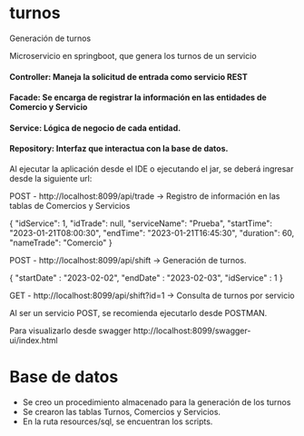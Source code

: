 # turnos
Generación de turnos 

Microservicio en springboot, que genera los turnos de un servicio

#### Controller: Maneja la solicitud de entrada como servicio REST

#### Facade: Se encarga de registrar la información en las entidades de Comercio y Servicio

#### Service: Lógica de negocio de cada entidad.

#### Repository: Interfaz que interactua con la base de datos.

Al ejecutar la aplicación desde el IDE o ejecutando el jar, se deberá ingresar desde la siguiente url:

POST - http://localhost:8099/api/trade -> Registro de información en las tablas de Comercios y Servicios

{
    "idService": 1,
    "idTrade": null,
    "serviceName": "Prueba",
    "startTime": "2023-01-21T08:00:30",
    "endTime": "2023-01-21T16:45:30",
    "duration": 60,
    "nameTrade": "Comercio"
}


POST - http://localhost:8099/api/shift -> Generación de turnos.

{
    "startDate" : "2023-02-02",
    "endDate" : "2023-02-03",
    "idService" : 1
}

GET - http://localhost:8099/api/shift?id=1 -> Consulta de turnos por servicio


Al ser un servicio POST, se recomienda ejecutarlo desde POSTMAN.

Para visualizarlo desde swagger http://localhost:8099/swagger-ui/index.html

# Base de datos
- Se creo un procedimiento almacenado para la generación de los turnos
- Se crearon las tablas Turnos, Comercios y Servicios.
- En la ruta resources/sql, se encuentran los scripts.
 
